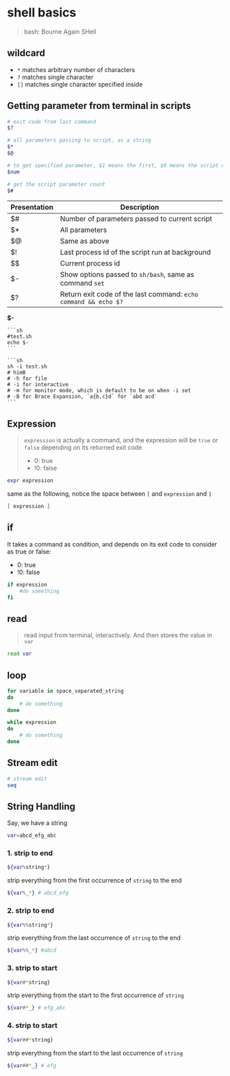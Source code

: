 # shell basics

> bash: Bourne Again SHell

## wildcard

- `*` matches arbitrary number of characters
- `?` matches single character
- `[]` matches single character specified inside

## Getting parameter from terminal in scripts

```bash
# exit code from last command
$?

# all parameters passing to script, as a string
$*
$@

# to get specified parameter, $1 means the first, $0 means the script name
$num

# get the script parameter count
$#

```

Presentation| Description
---         | ---
$#          | Number of parameters passed to current script
$*          | All parameters
$@          | Same as above
$!          | Last process id of the script run at background
\$$         | Current process id
$-          | Show options passed to `sh/bash`, same as command `set`
$?          | Return exit code of the last command: `echo command && echo $?`

**$-** 

    ```sh
    #test.sh
    echo $-
    ```

    ```sh
    sh -i test.sh
    # himB
    # -h for file
    # -i for interactive
    # -m for monitor mode, which is default to be on when -i set
    # -B for Brace Expansion, `a{b,c}d` for `abd acd`
    ```

## Expression

> `expression` is actually a command, and the expression will be `true` or `false` depending on its returned exit code
> 
> - 0: true
> - !0: false

```bash
expr expression
```

same as the following, notice the space between `[` and `expression` and `]`

```bash
[ expression ]
```

## if

It takes a command as condition, and depends on its exit code to consider as true or false:

- 0: true
- !0: false

```bash
if expression
    #do something
fi
```

## read

> read input from terminal, interactively.
> And then stores the value in `var`


```bash
read var
```

## loop

```bash
for variable in space_separated_string
do
    # do something
done

while expression
do
    # do something
done

```

## Stream edit

```bash
# stream edit
seq
```

## String Handling

Say, we have a string

```bash
var=abcd_efg_abc
```

### 1. strip to end

```bash
${var%string*}
```

strip everything from the first occurrence of `string` to the end

```bash
${var%_*} # abcd_efg
```

### 2. strip to end

```bash
${var%%string*}
```

strip everything from the last occurrence of `string` to the end

```bash
${var%%_*} #abcd
```

### 3. strip to start

```bash
${var#*string}
```

strip everything from the start to the first occurrence of `string`

```bash
${var#*_} # efg_abc
```

### 4. strip to start

```bash
${var##*string}
```

strip everything from the start to the last occurrence of `string`

```bash
${var##*_} # efg
```








